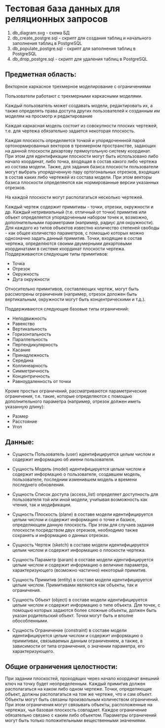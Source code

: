 # Тестовая база данных для реляционных запросов

1. db_diagram.svg - схема БД
2. db_create_postgre.sql - скрипт для создания таблиц и начального заполнения таблиц в PostgreSQL
3. db_populate_postgre.sql - скрипт для заполнения таблиц в PostgreSQL
4. db_drop_postgre.sql - скрипт для удаления таблиц в PostgreSQL

## Предметная область:
Векторное каркасное трехмерное моделирование с ограничениями


Пользователи работают с трехмерными каркасными моделями.

Каждый пользователь может создавать модели, редактировать их, а также определять права доступа других пользователей к созданным им моделям на просмотр и редактирование

Каждая каркасная модель состоит из совокупности плоских чертежей, т.е. для чертежа обязательно задается некоторая плоскость.


Каждая плоскость определяется точкой и упорядоченнной парой ортонормированных векторов в трехмерном пространстве, 
задающих на данной плоскости декартову прямоугольную систему координат. При этом для идентификации плоскости могут быть использовано либо начало координат, либо точка, входящая в состав какого либо чертежа из состава модели.
Также, для задания базиса плоскости пользователи могут выбрать упорядоченную пару ортогональных отрезков, входящих в состав каких либо чертежей из состава модели. 
При этом векторы базиса плоскости определяются как нормированные версии указанных отрезков.


На каждой плоскости могут располагаться несколько чертежей.


Каждый чертеж содержит примитивы - точки, отрезки, окружности и др. Каждый нетривиальный (т.е. отличный от точки) примитив или объект определяется упорядоченным набором точек и,
 возможно, дополнительными параметрами (например, радиус для окружности). Для каждого из типов объектов известно количество степеней свободы - как общее количество параметров, 
с помощью которых можно однозначно задать данный примитив. Точки, входящие в состав чертежа, определяются своими двумерными декартовыми координатами в системе координат плоскости чертежа. 
Поддерживаются следующие типы примитивов:

- Точка
- Отрезок
- Окружность
- Дуга окружности

Относительно примитивов, составляющих чертеж, могут быть рассмотрены ограничения (например, отрезок доложен быть вертикальным, окружности могут быть концентрическими и т.д.). 

Поддерживаются следующие базовые типы ограничений:
- Неподвижность
- Равенство
- Вертикальность
- Горизонтальность
- Параллельность
- Перпендикулярность
- Касание
- Принадлежность
- Середина
- Коллинеарность
- Симметричность
- Концентричность
- Равноудаленность от точки

Кроме простых ограничений, рассматриваются параметрические ограничения, т.е. такие, которые определяются с помощью дополнительного параметра (например, отрезок должен иметь указанную длину):

- Размер
- Расстояние
- Угол


## Данные:
- Сущность Пользователь (user) идентифицируется целым числом и содержит информацию об имени пользователя.
 
- Сущность Модель (model) идентифицируется целым числом и содержит информацию о пользователе, создавшем модель, пользователе, последним изменившем модель и времени последнего обновления.

- Сущность Список доступа (access_list) определяет доступность для пользователя той или иной модели, учитывая возможность как чтения, так и модификации.

- Сущность Плоскость (plane) в составе модели идентифицируется целым числом и содержит информацию о точке и базисе, определяющем данную плоскость. При этом для случаев задания плоскости посредством двух отрезков, необходимо также сохранять и информацию о данных отрезках. 

- Сущность Чертеж (sketch) в составе модели идентифицируется целым числом и содержит информацию о плоскости чертежа.

- Сущность Параметр (param) в составе модели идентифицируется целым числом и содержит информацию о величине параметра, характеризующего (возможно частично) некоторый примитив.

- Сущность Примитив (entity) в составе модели идентифицируется целым числом. Примитивами являются как объекты, так и ограничения.

- Сущность Объект (object) в составе модели идентифицируется целым числом и содержит информацию о типе объекта. Для точек, с помощью которых задаются более сложные объекты, должен быть указан родительский объект. Точки могут быть и вполне обособленными. 

- Сущность Ограничение (constraint) в составе модели идентифицируется целым числом и содержит информацию о примитивах, связываемых данным ограничением, а также, в зависимости от типа ограничения, о значении параметра, его характеризующего.



## Общие ограничения целостности:
При задании плоскостей, проходящих через начало координат внешний ключ на точку будет неопределенным.
Каждый примитив должен располагаться на каком либо одном чертеже.
Точки, определяющие объект, должны располагаться на том же чертеже, что и сам объект.
Объекты могут быть связаны произвольным количеством ограничений. При этом ограничения могут связывать объекты, расположенные на чертежах, чья базовая плоскость совпадает.
Каждое ограничение обязательно связано с каким либо объектом.
Параметры ограничений могут быть только положительными вещественными значениями.
